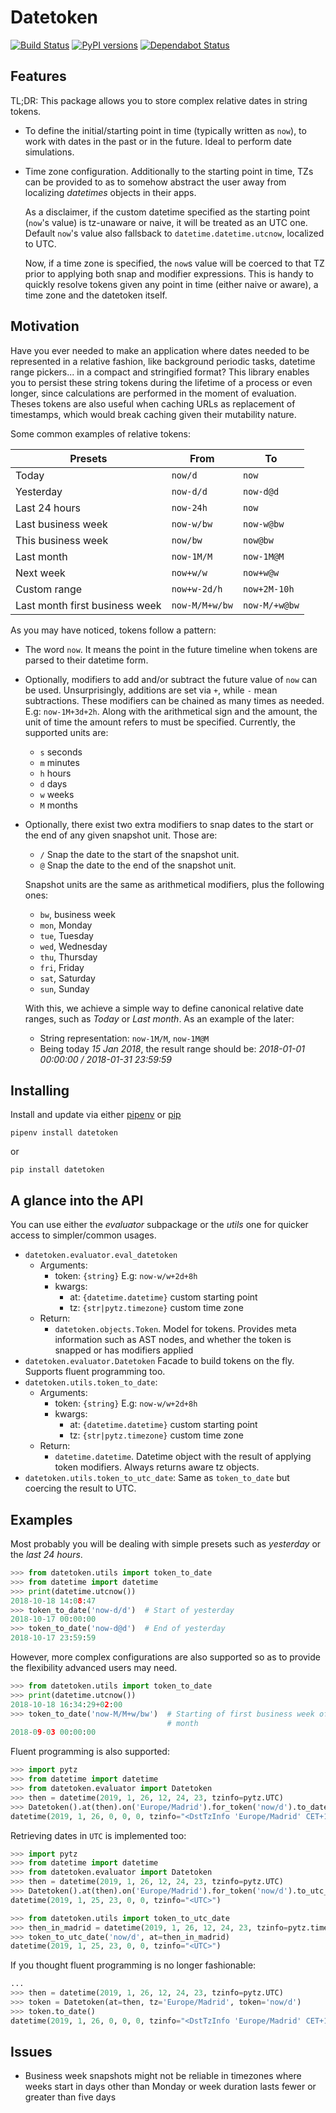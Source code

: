 # Datetoken

[![Build Status](https://travis-ci.org/sonirico/datetoken.svg?branch=master&style=flat-square)](https://travis-ci.org/sonirico/datetoken)
[![PyPI versions](https://img.shields.io/pypi/v/datetoken?style=flat-square)](https://pypi.org/project/datetoken/)
[![Dependabot Status](https://api.dependabot.com/badges/status?host=github&repo=sonirico/datetoken)](https://dependabot.com)

## Features

TL;DR: This package allows you to store complex relative dates in string tokens.

- To define the initial/starting point in time (typically written as `now`), to
  work with dates in the past or in the future. Ideal to perform date
  simulations.
- Time zone configuration. Additionally to the starting point in time, TZs
  can be provided to as to somehow abstract the user away from localizing
  _datetimes_ objects in their apps.

  As a disclaimer, if the custom datetime specified as the starting point
  (`now`'s value) is tz-unaware or naive, it will be treated as an UTC one. 
  Default `now`'s value also fallsback to `datetime.datetime.utcnow`, localized
  to UTC. 
  
  Now, if a time zone is specified, the `now`s value will be coerced to that
  TZ prior to applying both snap and modifier expressions. This is handy
  to quickly resolve tokens given any point in time (either naive or aware), a
  time zone and the datetoken itself.


## Motivation

Have you ever needed to make an application where dates needed to be
represented in a relative fashion, like background periodic
tasks, datetime range pickers... in a compact and stringified format? This
library enables you to persist these string tokens during the lifetime of a
process or even longer, since calculations are performed in the moment of
evaluation. Theses tokens are also useful when caching URLs as replacement
of timestamps, which would break caching given their mutability nature.

Some common examples of relative tokens:

| Presets                        | From           | To            |
|--------------------------------|----------------|---------------|
| Today                          | `now/d`        | `now`         |
| Yesterday                      | `now-d/d`      | `now-d@d`     |
| Last 24 hours                  | `now-24h`      | `now`         |
| Last business week             | `now-w/bw`     | `now-w@bw`    |
| This business week             | `now/bw`       | `now@bw`      |
| Last month                     | `now-1M/M`     | `now-1M@M`    |
| Next week                      | `now+w/w`      | `now+w@w`     |
| Custom range                   | `now+w-2d/h`   | `now+2M-10h`  |
| Last month first business week | `now-M/M+w/bw` | `now-M/+w@bw` |

As you may have noticed, tokens follow a pattern:

- The word `now`. It means the point in the future timeline when tokens are
  parsed to their datetime form.
- Optionally, modifiers to add and/or subtract the future value of `now` can
  be used. Unsurprisingly, additions are set via `+`, while `-` mean
  subtractions. These modifiers can be chained as many times as needed.
  E.g: `now-1M+3d+2h`. Along with the arithmetical sign and the amount, the
  unit of time the amount refers to must be specified. Currently, the supported
  units are:
  - `s` seconds
  - `m` minutes
  - `h` hours
  - `d` days
  - `w` weeks
  - `M` months
- Optionally, there exist two extra modifiers to snap dates to the start or the
  end of any given snapshot unit. Those are:
  - `/` Snap the date to the start of the snapshot unit.
  - `@` Snap the date to the end of the snapshot unit.

  Snapshot units are the same as arithmetical modifiers, plus the following
  ones:
  - `bw`, business week
  - `mon`, Monday
  - `tue`, Tuesday
  - `wed`, Wednesday
  - `thu`, Thursday
  - `fri`, Friday
  - `sat`, Saturday
  - `sun`, Sunday

  With this, we achieve a simple way to define canonical relative date ranges,
  such as _Today_ or _Last month_. As an example of the later:

  - String representation: `now-1M/M`, `now-1M@M`
  - Being today _15 Jan 2018_, the result range should be:
    _2018-01-01 00:00:00 / 2018-01-31 23:59:59_


## Installing

Install and update via either [pipenv](https://pipenv.readthedocs.io/en/latest/)
or [pip](https://pip.pypa.io/en/stable/quickstart/)

```shell
pipenv install datetoken
```

or

```shell
pip install datetoken
```

## A glance into the API

You can use either the _evaluator_ subpackage or the _utils_ one for quicker
access to simpler/common usages.

- `datetoken.evaluator.eval_datetoken`
    - Arguments:
        - token: `{string}` E.g: `now-w/w+2d+8h`
        - kwargs:
            - at: `{datetime.datetime}` custom starting point
            - tz: `{str|pytz.timezone}` custom time zone
    - Return:
        - `datetoken.objects.Token`. Model for tokens. Provides meta information
        such as AST nodes, and whether the token is snapped or has modifiers
        applied
- `datetoken.evaluator.Datetoken` Facade to build tokens on the fly. Supports
   fluent programming too.
- `datetoken.utils.token_to_date`: 
    - Arguments:
        - token: `{string}` E.g: `now-w/w+2d+8h`
        - kwargs:
            - at: `{datetime.datetime}` custom starting point
            - tz: `{str|pytz.timezone}` custom time zone
    - Return:
        - `datetime.datetime`. Datetime object with the result of applying
        token modifiers. Always returns aware tz objects.
- `datetoken.utils.token_to_utc_date`: Same as `token_to_date` but coercing
    the result to UTC.


## Examples

Most probably you will be dealing with simple presets such as _yesterday_ or
the _last 24 hours_.

```python
>>> from datetoken.utils import token_to_date
>>> from datetime import datetime
>>> print(datetime.utcnow())
2018-10-18 14:08:47
>>> token_to_date('now-d/d')  # Start of yesterday
2018-10-17 00:00:00
>>> token_to_date('now-d@d')  # End of yesterday
2018-10-17 23:59:59
```

However, more complex configurations are also supported so as to
provide the flexibility advanced users may need.

```python
>>> from datetoken.utils import token_to_date
>>> print(datetime.utcnow())
2018-10-18 16:34:29+02:00
>>> token_to_date('now-M/M+w/bw')  # Starting of first business week of previous
                                   # month
2018-09-03 00:00:00
```

Fluent programming is also supported:

```python
>>> import pytz
>>> from datetime import datetime
>>> from datetoken.evaluator import Datetoken
>>> then = datetime(2019, 1, 26, 12, 24, 23, tzinfo=pytz.UTC)
>>> Datetoken().at(then).on('Europe/Madrid').for_token('now/d').to_date()
datetime(2019, 1, 26, 0, 0, 0, tzinfo="<DstTzInfo 'Europe/Madrid' CET+1:00:00 STD>")
```

Retrieving dates in `UTC` is implemented too:

```python
>>> import pytz
>>> from datetime import datetime
>>> from datetoken.evaluator import Datetoken
>>> then = datetime(2019, 1, 26, 12, 24, 23, tzinfo=pytz.UTC)
>>> Datetoken().at(then).on('Europe/Madrid').for_token('now/d').to_utc_date()
datetime(2019, 1, 25, 23, 0, 0, tzinfo="<UTC>")

>>> from datetoken.utils import token_to_utc_date
>>> then_in_madrid = datetime(2019, 1, 26, 12, 24, 23, tzinfo=pytz.timezone('Europe/Madrid'))
>>> token_to_utc_date('now/d', at=then_in_madrid)
datetime(2019, 1, 25, 23, 0, 0, tzinfo="<UTC>")
```

If you thought fluent programming is no longer fashionable:

```python
...
>>> then = datetime(2019, 1, 26, 12, 24, 23, tzinfo=pytz.UTC)
>>> token = Datetoken(at=then, tz='Europe/Madrid', token='now/d')
>>> token.to_date()
datetime(2019, 1, 26, 0, 0, 0, tzinfo="<DstTzInfo 'Europe/Madrid' CET+1:00:00 STD>")
```


## Issues

- Business week snapshots might not be reliable in timezones where weeks
  start in days other than Monday or week duration lasts fewer or greater than
  five days

